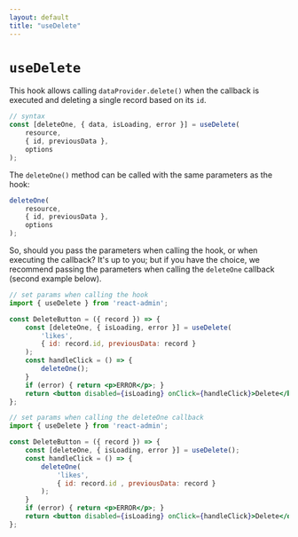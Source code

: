 ```yaml
---
layout: default
title: "useDelete"
---
```


# `useDelete`

This hook allows calling `dataProvider.delete()` when the callback is executed and deleting a single record based on its `id`. 

```jsx
// syntax
const [deleteOne, { data, isLoading, error }] = useDelete(
    resource,
    { id, previousData },
    options
);
```

The `deleteOne()` method can be called with the same parameters as the hook:

```jsx
deleteOne(
    resource,
    { id, previousData },
    options
);
```

So, should you pass the parameters when calling the hook, or when executing the callback? It's up to you; but if you have the choice, we recommend passing the parameters when calling the `deleteOne` callback (second example below).

```jsx
// set params when calling the hook
import { useDelete } from 'react-admin';

const DeleteButton = ({ record }) => {
    const [deleteOne, { isLoading, error }] = useDelete(
        'likes',
        { id: record.id, previousData: record }
    );
    const handleClick = () => {
        deleteOne();
    }
    if (error) { return <p>ERROR</p>; }
    return <button disabled={isLoading} onClick={handleClick}>Delete</button>;
};

// set params when calling the deleteOne callback
import { useDelete } from 'react-admin';

const DeleteButton = ({ record }) => {
    const [deleteOne, { isLoading, error }] = useDelete();
    const handleClick = () => {
        deleteOne(
            'likes',
            { id: record.id , previousData: record }
        );
    }
    if (error) { return <p>ERROR</p>; }
    return <button disabled={isLoading} onClick={handleClick}>Delete</div>;
};
```
